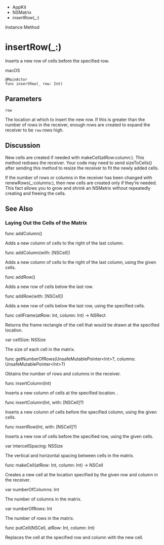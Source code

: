

- AppKit
- NSMatrix
-  insertRow(\_:) 

Instance Method

# insertRow(\_:)

Inserts a new row of cells before the specified row.

macOS

``` source
@MainActor
func insertRow(_ row: Int)
```

## Parameters 

`row`  

The location at which to insert the new row. If this is greater than the number of rows in the receiver, enough rows are created to expand the receiver to be `row` rows high.

## Discussion

New cells are created if needed with makeCell(atRow:column:). This method redraws the receiver. Your code may need to send sizeToCells() after sending this method to resize the receiver to fit the newly added cells.

If the number of rows or columns in the receiver has been changed with renewRows(_:columns:), then new cells are created only if they’re needed. This fact allows you to grow and shrink an NSMatrix without repeatedly creating and freeing the cells.

## See Also

### Laying Out the Cells of the Matrix

func addColumn()

Adds a new column of cells to the right of the last column.

func addColumn(with: [NSCell])

Adds a new column of cells to the right of the last column, using the given cells.

func addRow()

Adds a new row of cells below the last row.

func addRow(with: [NSCell])

Adds a new row of cells below the last row, using the specified cells.

func cellFrame(atRow: Int, column: Int) -> NSRect

Returns the frame rectangle of the cell that would be drawn at the specified location.

var cellSize: NSSize

The size of each cell in the matrix.

func getNumberOfRows(UnsafeMutablePointer&lt;Int>?, columns: UnsafeMutablePointer&lt;Int>?)

Obtains the number of rows and columns in the receiver.

func insertColumn(Int)

Inserts a new column of cells at the specified location. .

func insertColumn(Int, with: [NSCell]?)

Inserts a new column of cells before the specified column, using the given cells.

func insertRow(Int, with: [NSCell]?)

Inserts a new row of cells before the specified row, using the given cells.

var intercellSpacing: NSSize

The vertical and horizontal spacing between cells in the matrix.

func makeCell(atRow: Int, column: Int) -> NSCell

Creates a new cell at the location specified by the given row and column in the receiver.

var numberOfColumns: Int

The number of columns in the matrix.

var numberOfRows: Int

The number of rows in the matrix.

func putCell(NSCell, atRow: Int, column: Int)

Replaces the cell at the specified row and column with the new cell.

